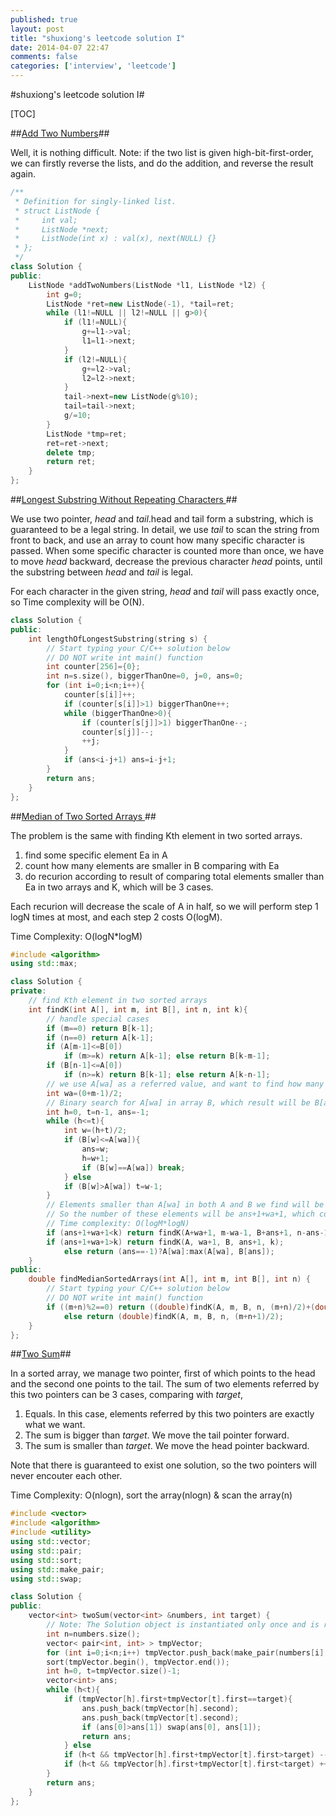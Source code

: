 ```yaml
---
published: true
layout: post
title: "shuxiong's leetcode solution I"
date: 2014-04-07 22:47
comments: false
categories: ['interview', 'leetcode']
---
```


#shuxiong's leetcode solution I#

[TOC]

##[Add Two Numbers](http://oj.leetcode.com/problems/add-two-numbers/)##

Well, it is nothing difficult.
Note: if the two list is given high-bit-first-order, we can firstly reverse the lists, and do the addition, and reverse the result again.

```cpp
/**
 * Definition for singly-linked list.
 * struct ListNode {
 *     int val;
 *     ListNode *next;
 *     ListNode(int x) : val(x), next(NULL) {}
 * };
 */
class Solution {
public:
    ListNode *addTwoNumbers(ListNode *l1, ListNode *l2) {
        int g=0;
        ListNode *ret=new ListNode(-1), *tail=ret;
        while (l1!=NULL || l2!=NULL || g>0){
            if (l1!=NULL){
                g+=l1->val;
                l1=l1->next;
            }
            if (l2!=NULL){
                g+=l2->val;
                l2=l2->next;
            }
            tail->next=new ListNode(g%10);
            tail=tail->next;
            g/=10;
        }
        ListNode *tmp=ret;
        ret=ret->next;
        delete tmp;
        return ret;
    }
};
```
##[Longest Substring Without Repeating Characters ](http://oj.leetcode.com/problems/two-sum/)##

We use two pointer, *head* and *tail*.head and tail form a substring, which is guaranteed to be a legal string.
In detail, we use *tail* to scan the string from front to back, and use an array to count how many specific character is passed. When some specific character is counted more than once, we have to move *head* backward, decrease the previous character *head* points, until the substring between *head* and *tail* is legal.

For each character in the given string, *head* and *tail* will pass exactly once, so
Time complexity will be O(N).


```cpp
class Solution {
public:
    int lengthOfLongestSubstring(string s) {
        // Start typing your C/C++ solution below
        // DO NOT write int main() function
        int counter[256]={0};
        int n=s.size(), biggerThanOne=0, j=0, ans=0;
        for (int i=0;i<n;i++){
            counter[s[i]]++;
            if (counter[s[i]]>1) biggerThanOne++;
            while (biggerThanOne>0){
                if (counter[s[j]]>1) biggerThanOne--;
                counter[s[j]]--;
                ++j;
            }
            if (ans<i-j+1) ans=i-j+1;
        }
        return ans;
    }
};
```

##[Median of Two Sorted Arrays ](http://oj.leetcode.com/problems/median-of-two-sorted-arrays/)##

The problem is the same with finding Kth element in two sorted arrays.
 1. find some specific element Ea in A
 2. count how many elements are smaller in B comparing with Ea
 3. do recurion according to result of comparing total elements smaller than Ea in two arrays and K, which will be 3 cases.

Each recurion will decrease the scale of A in half, so we will perform step 1 logN times at most, and each step 2 costs O(logM).

Time Complexity: O(logN*logM)

```cpp
#include <algorithm>
using std::max;

class Solution {
private:
    // find Kth element in two sorted arrays
    int findK(int A[], int m, int B[], int n, int k){
        // handle special cases
        if (m==0) return B[k-1];
        if (n==0) return A[k-1];
        if (A[m-1]<=B[0])
            if (m>=k) return A[k-1]; else return B[k-m-1];
        if (B[n-1]<=A[0])
            if (n>=k) return B[k-1]; else return A[k-n-1];
        // we use A[wa] as a referred value, and want to find how many elements are smaller than A[wa]
        int wa=(0+m-1)/2;
        // Binary search for A[wa] in array B, which result will be B[ans]<A[wa] and B[ans+1]>=A[wa]
        int h=0, t=n-1, ans=-1;
        while (h<=t){
            int w=(h+t)/2;
            if (B[w]<=A[wa]){
                ans=w;
                h=w+1;
                if (B[w]==A[wa]) break;
            } else
            if (B[w]>A[wa]) t=w-1;
        }
        // Elements smaller than A[wa] in both A and B we find will be A[0..wa] and B[0..ans]
        // So the number of these elements will be ans+1+wa+1, which comparing with K, there are 3 cases and it forms another findK problem which both arrays are smaller. Note: that the scale of A must be half of the previous, and when the scale of A goes to Zero, it falls to special cases and can be compute in O(1).
        // Time complexity: O(logM*logN)
        if (ans+1+wa+1<k) return findK(A+wa+1, m-wa-1, B+ans+1, n-ans-1, k-wa-1-ans-1); else
        if (ans+1+wa+1>k) return findK(A, wa+1, B, ans+1, k); 
            else return (ans==-1)?A[wa]:max(A[wa], B[ans]);
    }
public:
    double findMedianSortedArrays(int A[], int m, int B[], int n) {
        // Start typing your C/C++ solution below
        // DO NOT write int main() function
        if ((m+n)%2==0) return ((double)findK(A, m, B, n, (m+n)/2)+(double)findK(A, m, B, n, (m+n)/2+1))/2;
            else return (double)findK(A, m, B, n, (m+n+1)/2);
    }
};
```

##[Two Sum](http://oj.leetcode.com/problems/two-sum/)##

In a sorted array, we manage two pointer, first of which points to the head and the second one points to the tail.
The sum of two elements referred by this two pointers can be 3 cases, comparing with *target*,

 1. Equals. In this case, elements referred by this two pointers are exactly what we want.
 2. The sum is bigger than *target*. We move the tail pointer forward.
 3. The sum is smaller than *target*. We move the head pointer backward.

Note that there is guaranteed to exist one solution, so the two pointers will never encouter each other.

Time Complexity: O(nlogn), sort the array(nlogn) & scan the array(n)

```cpp
#include <vector>
#include <algorithm>
#include <utility>
using std::vector;
using std::pair;
using std::sort;
using std::make_pair;
using std::swap;

class Solution {
public:
    vector<int> twoSum(vector<int> &numbers, int target) {
        // Note: The Solution object is instantiated only once and is reused by each test case.
        int n=numbers.size();
        vector< pair<int, int> > tmpVector;
        for (int i=0;i<n;i++) tmpVector.push_back(make_pair(numbers[i], i+1));
        sort(tmpVector.begin(), tmpVector.end());
        int h=0, t=tmpVector.size()-1;
        vector<int> ans;
        while (h<t){
            if (tmpVector[h].first+tmpVector[t].first==target){
                ans.push_back(tmpVector[h].second);
                ans.push_back(tmpVector[t].second);
                if (ans[0]>ans[1]) swap(ans[0], ans[1]);
                return ans;
            } else
            if (h<t && tmpVector[h].first+tmpVector[t].first>target) --t; else
            if (h<t && tmpVector[h].first+tmpVector[t].first<target) ++h;
        }
        return ans;
    }
};
```
